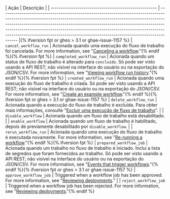 | Ação                                                 | Descrição                                                                                                                                                                                                                                                                                                                                                                                                      |
| ---------------------------------------------------- | -------------------------------------------------------------------------------------------------------------------------------------------------------------------------------------------------------------------------------------------------------------------------------------------------------------------------------------------------------------------------------------------------------------- |{% ifversion fpt or ghes > 3.1 or ghae-issue-1157 %}
| `cancel_workflow_run`                                | Acionada quando uma execução do fluxo de trabalho foi cancelada. For more information, see "[Canceling a workflow](/actions/managing-workflow-runs/canceling-a-workflow)."{% endif %}{% ifversion fpt %}
| `completed_workflow_run`                             | Acionada quando um status de fluxo de trabalho é alterado para `concluído`. Só pode ser visto usando a API REST; não visível na interface do usuário ou na exportação do JSON/CSV. For more information, see "[Viewing workflow run history](/actions/managing-workflow-runs/viewing-workflow-run-history)."{% endif %}{% ifversion fpt %}
| `created_workflow_run`                               | Acionada quando uma execução do fluxo de trabalho é criada. Só pode ser visto usando a API REST; não visível na interface do usuário ou na exportação do JSON/CSV. For more information, see "[Create an example workflow](/actions/learn-github-actions/introduction-to-github-actions#create-an-example-workflow)."{% endif %}{% ifversion fpt or ghes > 3.1 or ghae-issue-1157 %}
| `delete_workflow_run`                                | Acionada quando a execução do fluxo de trabalho é excluída. Para obter mais informações, consulte "[Excluir uma execução de fluxo de trabalho](/actions/managing-workflow-runs/deleting-a-workflow-run)".                                                                                                                                                                                                      |
| `disable_workflow`                                   | Acionada quando um fluxo de trabalho está desabilitado.                                                                                                                                                                                                                                                                                                                                                        |
| `enable_workflow`                                    | Acionada quando um fluxo de trabalho é habilitado, depois de previamente desabilitado por `disable_workflow`.                                                                                                                                                                                                                                                                                                  |
| `rerun_workflow_run`                                 | Acionada quando uma execução do fluxo de trabalho é executada novamente. For more information, see "[Re-running a workflow](/actions/managing-workflow-runs/re-running-a-workflow)."{% endif %}{% ifversion fpt %}
| `prepared_workflow_job`                              | Acionada quando um trabalho no fluxo de trabalho é iniciado. Inclui a lista de segredos que foram fornecidos ao trabalho. Só pode ser visto usando a API REST; não visível na interface do usuário ou na exportação do JSON/CSV. For more information, see "[Events that trigger workflows](/actions/reference/events-that-trigger-workflows)."{% endif %}{% ifversion fpt or ghes > 3.1 or ghae-issue-1157 %}
| `approve_workflow_job`                               | Triggered when a workflow job has been approved. For more information, see "[Reviewing deployments](/actions/managing-workflow-runs/reviewing-deployments)."                                                                                                                                                                                                                                                   |
| `reject_workflow_job`                                | Triggered when a workflow job has been rejected. For more information, see "[Reviewing deployments](/actions/managing-workflow-runs/reviewing-deployments)."{% endif %}
